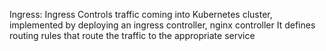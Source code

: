 Ingress:
Ingress Controls traffic coming into Kubernetes cluster, implemented by deploying an ingress controller, nginx controller
It defines routing rules that route the traffic to the appropriate service 
